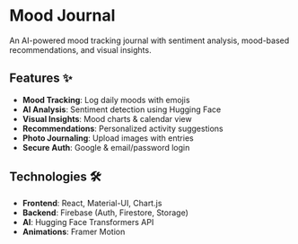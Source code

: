 # Mood Journal

An AI-powered mood tracking journal with sentiment analysis, mood-based recommendations, and visual insights.


## Features ✨
- **Mood Tracking**: Log daily moods with emojis
- **AI Analysis**: Sentiment detection using Hugging Face
- **Visual Insights**: Mood charts & calendar view
- **Recommendations**: Personalized activity suggestions
- **Photo Journaling**: Upload images with entries
- **Secure Auth**: Google & email/password login

## Technologies 🛠️
- **Frontend**: React, Material-UI, Chart.js
- **Backend**: Firebase (Auth, Firestore, Storage)
- **AI**: Hugging Face Transformers API
- **Animations**: Framer Motion